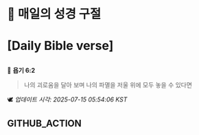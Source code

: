 # 🙏 매일의 성경 구절
# [Daily Bible verse]
##
<!-- START_BIBLE_VERSE -->
📖 **욥기 6:2**
> 나의 괴로움을 달아 보며 나의 파멸을 저울 위에 모두 놓을 수 있다면

🕊️ _업데이트 시각: 2025-07-15 05:54:06 KST_
  <!-- END_BIBLE_VERSE -->
## GITHUB_ACTION
